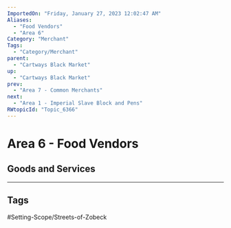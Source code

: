 ```yaml
---
ImportedOn: "Friday, January 27, 2023 12:02:47 AM"
Aliases:
  - "Food Vendors"
  - "Area 6"
Category: "Merchant"
Tags:
  - "Category/Merchant"
parent:
  - "Cartways Black Market"
up:
  - "Cartways Black Market"
prev:
  - "Area 7 - Common Merchants"
next:
  - "Area 1 - Imperial Slave Block and Pens"
RWtopicId: "Topic_6366"
---
```

# Area 6 - Food Vendors
## Goods and Services

---
## Tags
#Setting-Scope/Streets-of-Zobeck

